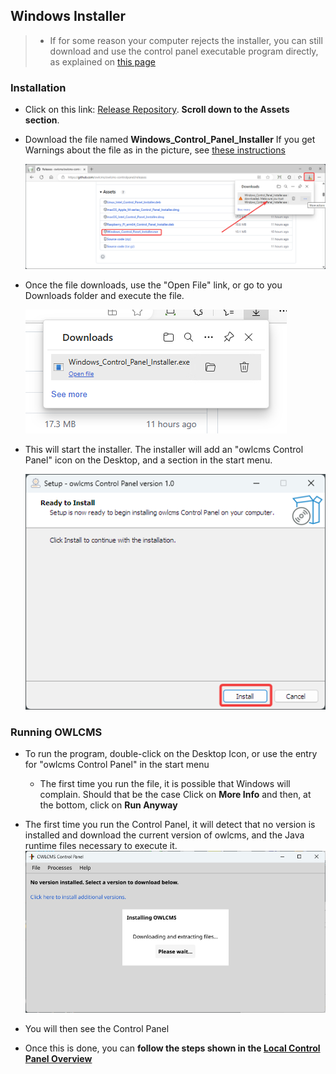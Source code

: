 ## Windows Installer

> - If for some reason your computer rejects the installer, you can still download and use the control panel executable program directly, as explained on [this page](LocalWindowsSetup)

### Installation

- Click on this link: [Release Repository](https://github.com/owlcms/owlcms-controlpanel/releases).  **Scroll down to the Assets section**.
  
- Download the file named **Windows_Control_Panel_Installer** 
  If you get Warnings about the file as in the picture, see [these instructions](DefenderOff)

  ![10](img/DefenderOff/10.png)

- Once the file downloads, use the "Open File" link, or go to you Downloads folder and execute the file.

  ![50](img/DefenderOff/50.png)

- This will start the installer.  The installer will add an "owlcms Control Panel" icon on the Desktop, and a section in the start menu.

  ![50](img/DefenderOff/60.png)

### Running OWLCMS

- To run the program, double-click on the Desktop Icon, or use the entry for "owlcms Control Panel" in the start menu
  - The first time you run the file, it is possible that Windows will complain.  Should that be the case Click on **More Info** and then, at the bottom, click on **Run Anyway**

- The first time you run the Control Panel, it will detect that no version is installed and download the current version of owlcms, and the Java runtime files necessary to execute it.
  ![25](nimg/1100windows/25.png)
- You will then see the Control Panel
- Once this is done, you can **follow the steps shown in the [Local Control Panel Overview](LocalControlPanel)**
